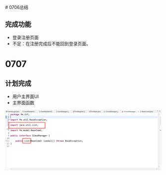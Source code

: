 ﻿﻿﻿﻿﻿# 0706总结
## 完成功能
- 登录注册页面
- 不足：在注册完成后不能回到登录页面。



# 0707
## 计划完成
- 用户主界面UI
- 主界面函数

![图片](list.png)


